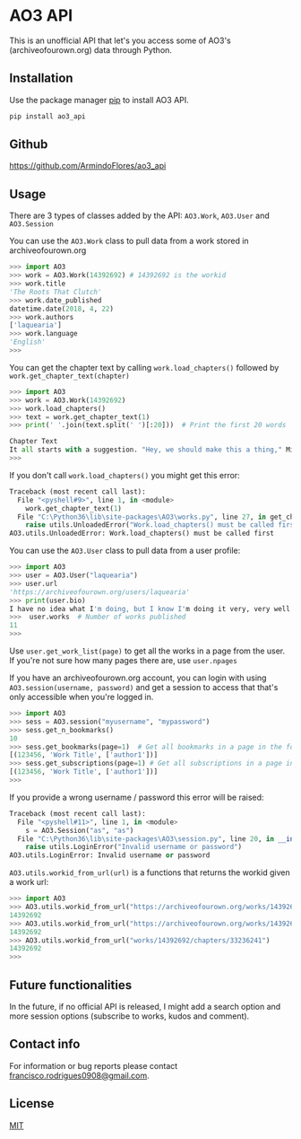 # AO3 API

This is an unofficial API that let's you access some of AO3's (archiveofourown.org) data through Python.

## Installation

Use the package manager [pip](https://pip.pypa.io/en/stable/) to install AO3 API.

```bash
pip install ao3_api
```

## Github

https://github.com/ArmindoFlores/ao3_api


## Usage

There are 3 types of classes added by the API: ```AO3.Work```, ```AO3.User``` and ```AO3.Session```


You can use the ```AO3.Work``` class to pull data from a work stored in archiveofourown.org

```python
>>> import AO3
>>> work = AO3.Work(14392692) # 14392692 is the workid
>>> work.title
'The Roots That Clutch'
>>> work.date_published
datetime.date(2018, 4, 22)
>>> work.authors
['laquearia']
>>> work.language
'English'
>>> 
```

You can get the chapter text by calling ```work.load_chapters()``` followed by ```work.get_chapter_text(chapter)```

```python
>>> import AO3
>>> work = AO3.Work(14392692)
>>> work.load_chapters()
>>> text = work.get_chapter_text(1)
>>> print(' '.join(text.split(' ')[:20]))  # Print the first 20 words

Chapter Text
It all starts with a suggestion. "Hey, we should make this a thing," Midoriya says one day, out of the
>>> 
```

If you don't call ```work.load_chapters()``` you might get this error:
```python
Traceback (most recent call last):
  File "<pyshell#9>", line 1, in <module>
    work.get_chapter_text(1)
  File "C:\Python36\lib\site-packages\AO3\works.py", line 27, in get_chapter_text
    raise utils.UnloadedError("Work.load_chapters() must be called first")
AO3.utils.UnloadedError: Work.load_chapters() must be called first
```

You can use the ```AO3.User``` class to pull data from a user profile:

```python
>>> import AO3
>>> user = AO3.User("laquearia")
>>> user.url
'https://archiveofourown.org/users/laquearia'
>>> print(user.bio)
I have no idea what I'm doing, but I know I'm doing it very, very well.  (Artist, 23, in love with tea. Check out my shit.)NOTE: I am known for my angst. Read my things with caution and a box of tissues.
>>>  user.works  # Number of works published
11
>>>
```

Use ```user.get_work_list(page)``` to get all the works in a page from the user. If you're not sure how many pages there are, use ```user.npages```


If you have an archiveofourown.org account, you can login with using ```AO3.session(username, password)``` and get a session to access that that's only accessible when you're logged in.

```python
>>> import AO3
>>> sess = AO3.session("myusername", "mypassword")
>>> sess.get_n_bookmarks()
10
>>> sess.get_bookmarks(page=1)  # Get all bookmarks in a page in the format (id, 'work title', ['author1', 'author2'])
[(123456, 'Work Title', ['author1'])]
>>> sess.get_subscriptions(page=1) # Get all subscriptions in a page in the format (id, 'work title', ['author1', 'author2'])
[(123456, 'Work Title', ['author1'])]
>>>
```

If you provide a wrong username / password this error will be raised:

```python
Traceback (most recent call last):
  File "<pyshell#11>", line 1, in <module>
    s = AO3.Session("as", "as")
  File "C:\Python36\lib\site-packages\AO3\session.py", line 20, in __init__
    raise utils.LoginError("Invalid username or password")
AO3.utils.LoginError: Invalid username or password
```

```AO3.utils.workid_from_url(url)``` is a functions that returns the workid given a work url:

```python
>>> import AO3
>>> AO3.utils.workid_from_url("https://archiveofourown.org/works/14392692/chapters/33236241")
14392692
>>> AO3.utils.workid_from_url("https://archiveofourown.org/works/14392692")
14392692
>>> AO3.utils.workid_from_url("works/14392692/chapters/33236241")
14392692
>>>
```

## Future functionalities

In the future, if no official API is released, I might add a search option and more session options (subscribe to works, kudos and comment).


## Contact info

For information or bug reports please contact francisco.rodrigues0908@gmail.com.


## License
[MIT](https://choosealicense.com/licenses/mit/)
